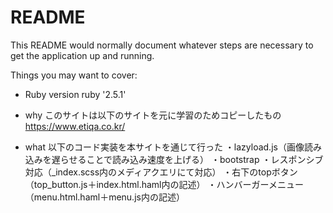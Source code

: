# README

This README would normally document whatever steps are necessary to get the
application up and running.

Things you may want to cover:

* Ruby version
  ruby '2.5.1'

* why
このサイトは以下のサイトを元に学習のためコピーしたもの
https://www.etiqa.co.kr/

* what
以下のコード実装を本サイトを通じて行った
・lazyload.js（画像読み込みを遅らせることで読み込み速度を上げる）
・bootstrap
・レスポンシブ対応（_index.scss内のメディアクエリにて対応）
・右下のtopボタン（top_button.js＋index.html.haml内の記述）
・ハンバーガーメニュー（menu.html.haml＋menu.js内の記述）